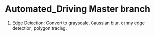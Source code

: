# Automated_Driving Master branch

1. Edge Detection: Convert to grayscale, Gaussian blur, canny edge detection, polygon tracing.
